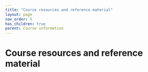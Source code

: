 ```yaml
---
title: "Course resources and reference material"
layout: page
nav_order: 5
has_children: true
parent: Course information
---
```


# Course resources and reference material
